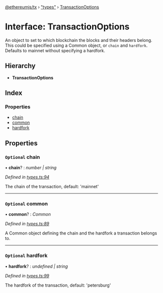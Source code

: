 [@ethereumjs/tx](../README.md) › ["types"](../modules/_types_.md) › [TransactionOptions](_types_.transactionoptions.md)

# Interface: TransactionOptions

An object to set to which blockchain the blocks and their headers belong. This could be specified
using a Common object, or `chain` and `hardfork`. Defaults to mainnet without specifying a
hardfork.

## Hierarchy

* **TransactionOptions**

## Index

### Properties

* [chain](_types_.transactionoptions.md#optional-chain)
* [common](_types_.transactionoptions.md#optional-common)
* [hardfork](_types_.transactionoptions.md#optional-hardfork)

## Properties

### `Optional` chain

• **chain**? : *number | string*

*Defined in [types.ts:94](https://github.com/ethereumjs/ethereumjs-vm/blob/master/packages/tx/src/types.ts#L94)*

The chain of the transaction, default: 'mainnet'

___

### `Optional` common

• **common**? : *Common*

*Defined in [types.ts:89](https://github.com/ethereumjs/ethereumjs-vm/blob/master/packages/tx/src/types.ts#L89)*

A Common object defining the chain and the hardfork a transaction belongs to.

___

### `Optional` hardfork

• **hardfork**? : *undefined | string*

*Defined in [types.ts:99](https://github.com/ethereumjs/ethereumjs-vm/blob/master/packages/tx/src/types.ts#L99)*

The hardfork of the transaction, default: 'petersburg'
